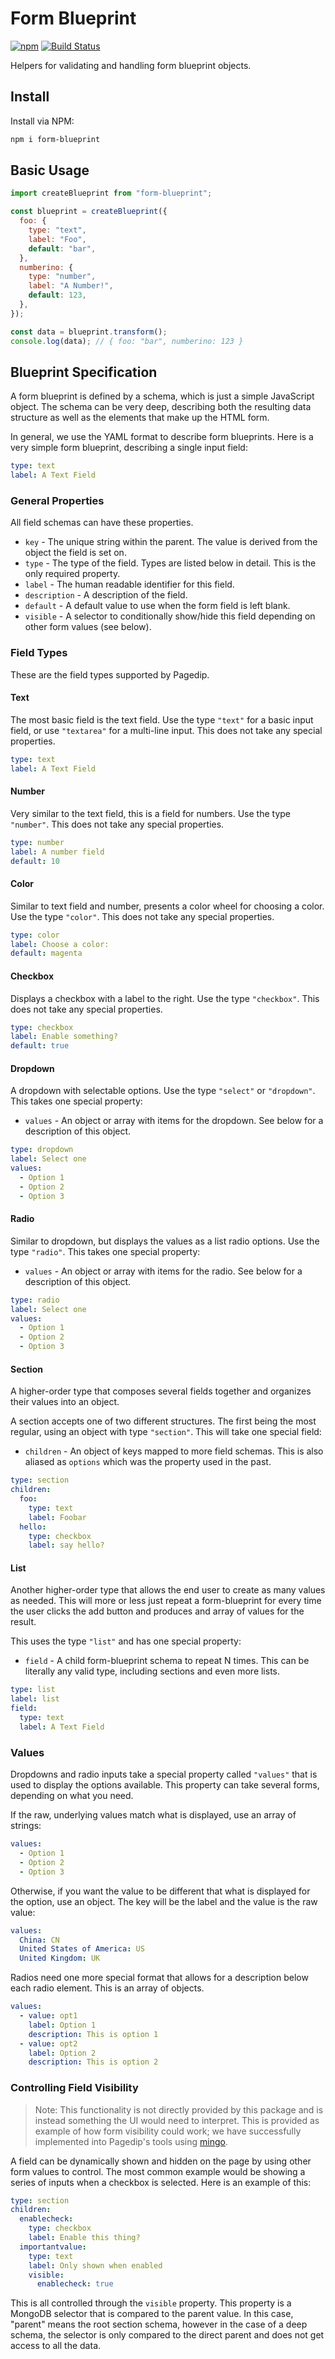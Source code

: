 # Form Blueprint

[![npm](https://img.shields.io/npm/v/form-blueprint.svg)](https://www.npmjs.com/package/form-blueprint) [![Build Status](https://travis-ci.org/tyler-johnson/form-blueprint.svg?branch=master)](https://travis-ci.org/tyler-johnson/form-blueprint)

Helpers for validating and handling form blueprint objects.

## Install

Install via NPM:

```sh
npm i form-blueprint
```

## Basic Usage

```js
import createBlueprint from "form-blueprint";

const blueprint = createBlueprint({
  foo: {
    type: "text",
    label: "Foo",
    default: "bar",
  },
  numberino: {
    type: "number",
    label: "A Number!",
    default: 123,
  },
});

const data = blueprint.transform();
console.log(data); // { foo: "bar", numberino: 123 }
```

## Blueprint Specification

A form blueprint is defined by a schema, which is just a simple JavaScript object. The schema can be very deep, describing both the resulting data structure as well as the elements that make up the HTML form.

In general, we use the YAML format to describe form blueprints. Here is a very simple form blueprint, describing a single input field:

```yaml
type: text
label: A Text Field
```

### General Properties

All field schemas can have these properties.

- `key` - The unique string within the parent. The value is derived from the object the field is set on.
- `type` - The type of the field. Types are listed below in detail. This is the only required property.
- `label` - The human readable identifier for this field.
- `description` - A description of the field.
- `default` - A default value to use when the form field is left blank.
- `visible` - A selector to conditionally show/hide this field depending on other form values (see below).

### Field Types

These are the field types supported by Pagedip.

#### Text

The most basic field is the text field. Use the type `"text"` for a basic input field, or use `"textarea"` for a multi-line input. This does not take any special properties.

```yaml
type: text
label: A Text Field
```

#### Number

Very similar to the text field, this is a field for numbers. Use the type `"number"`. This does not take any special properties.

```yaml
type: number
label: A number field
default: 10
```

#### Color

Similar to text field and number, presents a color wheel for choosing a color. Use the type `"color"`. This does not take any special properties.

```yaml
type: color
label: Choose a color:
default: magenta
```

#### Checkbox

Displays a checkbox with a label to the right. Use the type `"checkbox"`. This does not take any special properties.

```yaml
type: checkbox
label: Enable something?
default: true
```

#### Dropdown

A dropdown with selectable options. Use the type `"select"` or `"dropdown"`. This takes one special property:

- `values` - An object or array with items for the dropdown. See below for a description of this object.

```yaml
type: dropdown
label: Select one
values:
  - Option 1
  - Option 2
  - Option 3
```

#### Radio

Similar to dropdown, but displays the values as a list radio options. Use the type `"radio"`. This takes one special property:

- `values` - An object or array with items for the radio. See below for a description of this object.

```yaml
type: radio
label: Select one
values:
  - Option 1
  - Option 2
  - Option 3
```

#### Section

A higher-order type that composes several fields together and organizes their values into an object.

A section accepts one of two different structures. The first being the most regular, using an object with type `"section"`. This will take one special field:

- `children` - An object of keys mapped to more field schemas. This is also aliased as `options` which was the property used in the past.

```yaml
type: section
children:
  foo:
    type: text
    label: Foobar
  hello:
    type: checkbox
    label: say hello?
```

#### List

Another higher-order type that allows the end user to create as many values as needed. This will more or less just repeat a form-blueprint for every time the user clicks the add button and produces and array of values for the result.

This uses the type `"list"` and has one special property:

- `field` - A child form-blueprint schema to repeat N times. This can be literally any valid type, including sections and even more lists.

```yaml
type: list
label: list
field:
  type: text
  label: A Text Field
```

### Values

Dropdowns and radio inputs take a special property called `"values"` that is used to display the options available. This property can take several forms, depending on what you need.

If the raw, underlying values match what is displayed, use an array of strings:

```yaml
values:
  - Option 1
  - Option 2
  - Option 3
```

Otherwise, if you want the value to be different that what is displayed for the option, use an object. The key will be the label and the value is the raw value:

```yaml
values:
  China: CN
  United States of America: US
  United Kingdom: UK
```

Radios need one more special format that allows for a description below each radio element. This is an array of objects.

```yaml
values:
  - value: opt1
    label: Option 1
    description: This is option 1
  - value: opt2
    label: Option 2
    description: This is option 2
```

### Controlling Field Visibility

> Note: This functionality is not directly provided by this package and is instead something the UI would need to interpret. This is provided as example of how form visibility could work; we have successfully implemented into Pagedip's tools using [mingo](https://www.npmjs.com/package/mingo).

A field can be dynamically shown and hidden on the page by using other form values to control. The most common example would be showing a series of inputs when a checkbox is selected. Here is an example of this:

```yaml
type: section
children:
  enablecheck:
    type: checkbox
    label: Enable this thing?
  importantvalue:
    type: text
    label: Only shown when enabled
    visible:
      enablecheck: true
```

This is all controlled through the `visible` property. This property is a MongoDB selector that is compared to the parent value. In this case, "parent" means the root section schema, however in the case of a deep schema, the selector is only compared to the direct parent and does not get access to all the data.
